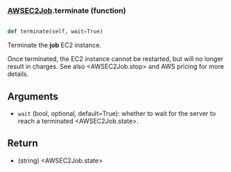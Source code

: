 ### [AWSEC2Job](AWSEC2Job.md).terminate (function)


```py

def terminate(self, wait=True)

```



Terminate the **job** EC2 instance.

Once terminated, the EC2 instance cannot be restarted, but will no longer
result in charges.  See also &lt;AWSEC2Job.stop&gt; and AWS pricing for more details.

Arguments
-------------
* `wait` (bool, optional, default=True): whether to wait for the server
    to reach a terminated &lt;AWSEC2Job.state&gt;.

Return
--------
* (string) &lt;AWSEC2Job.state&gt;

